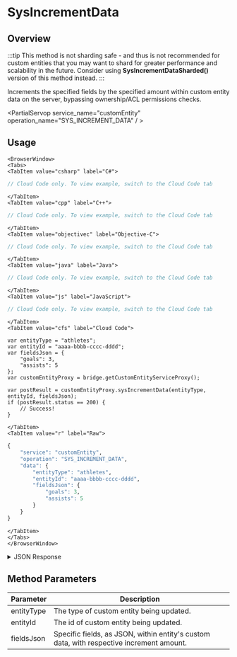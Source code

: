 # SysIncrementData
## Overview
:::tip
This method is not sharding safe - and thus is not recommended for custom entities that you may want to shard for greater performance and scalability in the future. 
Consider using <strong>SysIncrementDataSharded()</strong> version of this method instead.
:::

Increments the specified fields by the specified amount within custom entity data on the server, bypassing ownership/ACL permissions checks.

<PartialServop service_name="customEntity" operation_name="SYS_INCREMENT_DATA" / >

## Usage

```mdx-code-block
<BrowserWindow>
<Tabs>
<TabItem value="csharp" label="C#">
```

```csharp
// Cloud Code only. To view example, switch to the Cloud Code tab
```

```mdx-code-block
</TabItem>
<TabItem value="cpp" label="C++">
```

```cpp
// Cloud Code only. To view example, switch to the Cloud Code tab
```

```mdx-code-block
</TabItem>
<TabItem value="objectivec" label="Objective-C">
```

```objectivec
// Cloud Code only. To view example, switch to the Cloud Code tab
```

```mdx-code-block
</TabItem>
<TabItem value="java" label="Java">
```

```java
// Cloud Code only. To view example, switch to the Cloud Code tab
```

```mdx-code-block
</TabItem>
<TabItem value="js" label="JavaScript">
```

```javascript
// Cloud Code only. To view example, switch to the Cloud Code tab
```

```mdx-code-block
</TabItem>
<TabItem value="cfs" label="Cloud Code">
```

```cfscript
var entityType = "athletes";
var entityId = "aaaa-bbbb-cccc-dddd";
var fieldsJson = { 
    "goals": 3, 
    "assists": 5 
};
var customEntityProxy = bridge.getCustomEntityServiceProxy();

var postResult = customEntityProxy.sysIncrementData(entityType, entityId, fieldsJson);
if (postResult.status == 200) {
    // Success!
}
```

```mdx-code-block
</TabItem>
<TabItem value="r" label="Raw">
```

```r
{
	"service": "customEntity",
	"operation": "SYS_INCREMENT_DATA",
	"data": {
		"entityType": "athletes",
		"entityId": "aaaa-bbbb-cccc-dddd",
		"fieldsJson": { 
            "goals": 3, 
            "assists": 5 
        }
	}
}
```

```mdx-code-block
</TabItem>
</Tabs>
</BrowserWindow>
```

<details>
<summary>JSON Response</summary>

```json
{
  "data": {
    "entityId": "aaaa-bbbb-cccc-dddd",
    "version": 2,
    "acl": {
      "other": 2
    },
    "ownerId": null,
    "expiresAt": null,
    "timeToLive": null,
    "createdAt": 1586047449214,
    "updatedAt": 1591290232477,
    "data": {
        "goals": 3, 
        "assists": 5 
    },
    "entityType": "athletes"
  },
  "status": 200
}
```
</details>

## Method Parameters
Parameter | Description
--------- | -----------
entityType | The type of custom entity being updated. 
entityId | The id of custom entity being updated. 
fieldsJson | Specific fields, as JSON, within entity's custom data, with respective increment amount.


